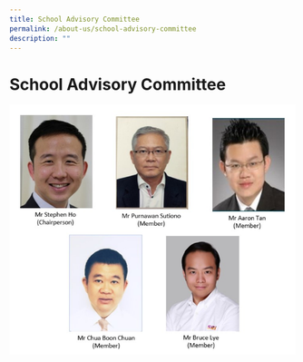 ```yaml
---
title: School Advisory Committee
permalink: /about-us/school-advisory-committee
description: ""
---
```

# **School Advisory Committee**

![](/images/SAC_27May2022.jpg)
